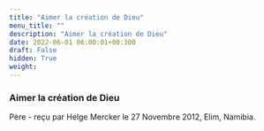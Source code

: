 ```yaml
---
title: "Aimer la création de Dieu"
menu_title: ""
description: "Aimer la création de Dieu"
date: 2022-06-01 06:00:01+00:300
draft: False
hidden: True
weight:
---
```

### Aimer la création de Dieu

Père - reçu par Helge Mercker le 27 Novembre 2012, Elim, Namibia.



